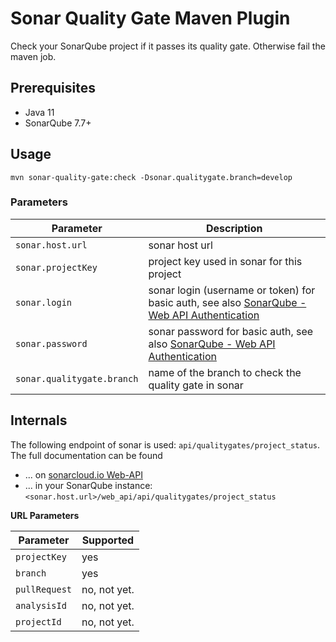 # Sonar Quality Gate Maven Plugin

Check your SonarQube project if it passes its quality gate. Otherwise fail the maven job.

## Prerequisites

* Java 11
* SonarQube 7.7+

## Usage

```
mvn sonar-quality-gate:check -Dsonar.qualitygate.branch=develop
```

### Parameters

| Parameter                  | Description                                                                                                       |
|----------------------------|-------------------------------------------------------------------------------------------------------------------|
| `sonar.host.url`           | sonar host url                                                                                                    |
| `sonar.projectKey`         | project key used in sonar for this project                                                                        |
| `sonar.login`              | sonar login (username or token) for basic auth, see also [SonarQube - Web API Authentication][sonar-web-api-auth] |
| `sonar.password`           | sonar password for basic auth, see also [SonarQube - Web API Authentication][sonar-web-api-auth]                  |
| `sonar.qualitygate.branch` | name of the branch to check the quality gate in sonar                                                             |

## Internals

The following endpoint of sonar is used: `api/qualitygates/project_status`. 
The full documentation can be found  
* ... on [sonarcloud.io Web-API](https://sonarcloud.io/web_api/api/qualitygates/project_status)
* ... in your SonarQube instance: `<sonar.host.url>/web_api/api/qualitygates/project_status`

**URL Parameters**
 
| Parameter     | Supported    |
|---------------|--------------|
| `projectKey`  | yes          |
| `branch`      | yes          |
| `pullRequest` | no, not yet. |
| `analysisId`  | no, not yet. |
| `projectId`   | no, not yet. |


[sonar-web-api-auth]: https://docs.sonarqube.org/latest/extend/web-api/
